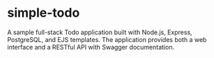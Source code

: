 # simple-todo
A sample full-stack Todo application built with Node.js, Express, PostgreSQL, and EJS templates. The application provides both a web interface and a RESTful API with Swagger documentation.
